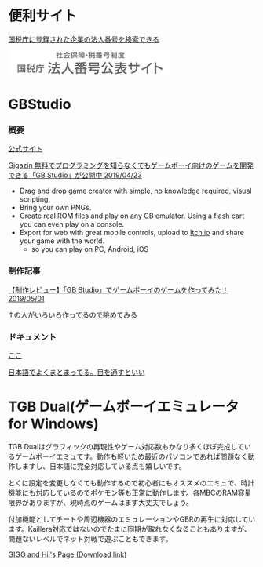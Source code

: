 # 便利サイト

[国税庁に登録された企業の法人番号を検索できる](https://www.houjin-bangou.nta.go.jp/)

![社会保障・税番号制度 国税庁法人番号公表サイト](.\interest.assets\head-logo.gif)



# GBStudio

### 概要

[公式サイト](https://www.gbstudio.dev/)

[Gigazin 無料でプログラミングを知らなくてもゲームボーイ向けのゲームを開発できる「GB Studio」が公開中 2019/04/23](https://gigazine.net/news/20190423-gbstudio/)

- Drag and drop game creator with simple, no knowledge required, visual scripting. 
- Bring your own PNGs.
- Create real ROM files and play on any GB emulator. Using a flash cart you can even play on a console.
- Export for web with great mobile controls, upload to [Itch.io](https://itch.io/) and share your game with the world.
  - so you can play on PC, Android, iOS



### 制作記事

[【制作レビュー】「GB Studio」でゲームボーイのゲームを作ってみた！ 2019/05/01](https://webdevelop1.com/?p=1431)

↑の人がいろいろ作ってるので眺めてみる

### ドキュメント

[ここ](https://www.gbstudio.dev/docs/)

[日本語でよくまとまってる。目を通すといい](https://1-notes.com/gb-studio/)



# TGB Dual(ゲームボーイエミュレータfor Windows)

TGB Dualはグラフィックの再現性やゲーム対応数もかなり多くほぼ完成しているゲームボーイエミュです。動作も軽いため最近のパソコンであれば問題なく動作しますし、日本語に完全対応している点も嬉しいです。

とくに設定を変更しなくても動作するので初心者にもオススメのエミュで、時計機能にも対応しているのでポケモン等も正常に動作します。各MBCのRAM容量限界がありますが、現時点のゲームはまず大丈夫でしょう。

付加機能としてチートや周辺機器のエミュレーションやGBRの再生に対応しています。Kaillera対応ではないのでたまに同期が取れなくなることもありますが、問題ないレベルでネット対戦で遊ぶこともできます。

[GIGO and Hii's Page (Download link)](http://gigo.retrogames.com/)